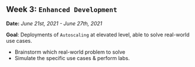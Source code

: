## **Week 3**: `Enhanced Development`

**Date:** *June 21st, 2021 - June 27th, 2021*

**Goal**: Deployments of `Autoscaling` at elevated level, able to solve real-world use cases.

- Brainstorm which real-world problem to solve
- Simulate the specific use cases & perform labs.